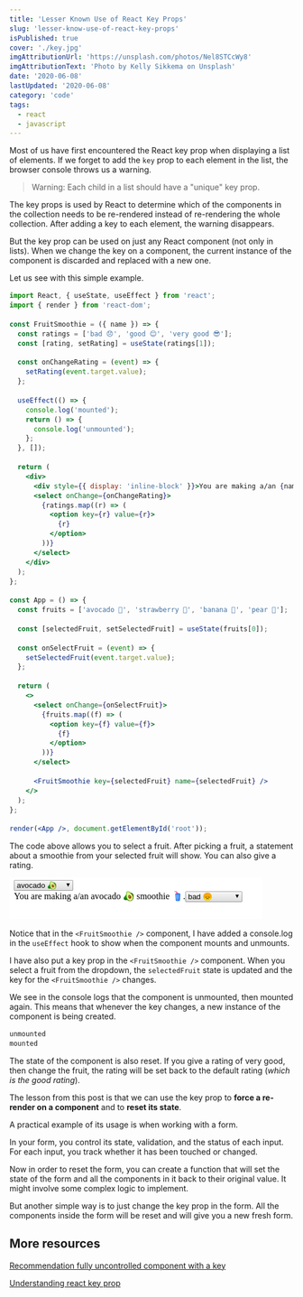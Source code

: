 ```yaml
---
title: 'Lesser Known Use of React Key Props'
slug: 'lesser-know-use-of-react-key-props'
isPublished: true
cover: './key.jpg'
imgAttributionUrl: 'https://unsplash.com/photos/Nel8STCcWy8'
imgAttributionText: 'Photo by Kelly Sikkema on Unsplash'
date: '2020-06-08'
lastUpdated: '2020-06-08'
category: 'code'
tags:
  - react
  - javascript
---
```


Most of us have first encountered the React key prop when displaying a list of elements. If we forget to add the `key` prop to each element in the list, the browser console throws us a warning.

> Warning: Each child in a list should have a "unique" key prop.

The key props is used by React to determine which of the components in the collection needs to be re-rendered instead of re-rendering the whole collection. After adding a key to each element, the warning disappears.

But the key prop can be used on just any React component (not only in lists). When we change the key on a component, the current instance of the component is discarded and replaced with a new one.

Let us see with this simple example.

```jsx linesToHighlight=52
import React, { useState, useEffect } from 'react';
import { render } from 'react-dom';

const FruitSmoothie = ({ name }) => {
  const ratings = ['bad 😞', 'good 😊', 'very good 😎'];
  const [rating, setRating] = useState(ratings[1]);

  const onChangeRating = (event) => {
    setRating(event.target.value);
  };

  useEffect(() => {
    console.log('mounted');
    return () => {
      console.log('unmounted');
    };
  }, []);

  return (
    <div>
      <div style={{ display: 'inline-block' }}>You are making a/an {name} smoothie 🥤.</div>
      <select onChange={onChangeRating}>
        {ratings.map((r) => (
          <option key={r} value={r}>
            {r}
          </option>
        ))}
      </select>
    </div>
  );
};

const App = () => {
  const fruits = ['avocado 🥑', 'strawberry 🍓', 'banana 🍌', 'pear 🍐'];

  const [selectedFruit, setSelectedFruit] = useState(fruits[0]);

  const onSelectFruit = (event) => {
    setSelectedFruit(event.target.value);
  };

  return (
    <>
      <select onChange={onSelectFruit}>
        {fruits.map((f) => (
          <option key={f} value={f}>
            {f}
          </option>
        ))}
      </select>

      <FruitSmoothie key={selectedFruit} name={selectedFruit} />
    </>
  );
};

render(<App />, document.getElementById('root'));
```

The code above allows you to select a fruit. After picking a fruit, a statement about a smoothie from your selected fruit will show. You can also give a rating.

![output](output.png)

Notice that in the `<FruitSmoothie />` component, I have added a console.log in the `useEffect` hook to show when the component mounts and unmounts.

I have also put a key prop in the `<FruitSmoothie />` component. When you select a fruit from the dropdown, the `selectedFruit` state is updated and the key for the `<FruitSmoothie />` changes.

We see in the console logs that the component is unmounted, then mounted again. This means that whenever the key changes, a new instance of the component is being created.

```bash
unmounted
mounted
```

The state of the component is also reset. If you give a rating of very good, then change the fruit, the rating will be set back to the default rating (_which is the good rating_).

The lesson from this post is that we can use the key prop to **force a re-render on a component** and to **reset its state**.

A practical example of its usage is when working with a form.

In your form, you control its state, validation, and the status of each input. For each input, you track whether it has been touched or changed.

Now in order to reset the form, you can create a function that will set the state of the form and all the components in it back to their original value. It might involve some complex logic to implement.

But another simple way is to just change the key prop in the form. All the components inside the form will be reset and will give you a new fresh form.

## More resources

[Recommendation fully uncontrolled component with a key](https://reactjs.org/blog/2018/06/07/you-probably-dont-need-derived-state.html#recommendation-fully-uncontrolled-component-with-a-key)

[Understanding react key prop](https://kentcdodds.com/blog/understanding-reacts-key-prop)
